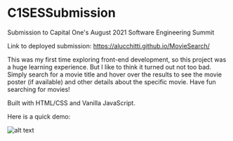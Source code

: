 # C1SESSubmission
Submission to Capital One's August 2021 Software Engineering Summit

Link to deployed submission: https://alucchitti.github.io/MovieSearch/


This was my first time exploring front-end development, so this project was a huge learning experience. But I like to think it turned out not too bad. Simply search for a movie title and hover over the results to see the movie poster (if available) and other details about the specific movie. Have fun searching for movies!

Built with HTML/CSS and Vanilla JavaScript.

Here is a quick demo:


![alt text](https://github.com/alucchitti/MovieSearch/blob/main/images/demo.gif "Gif Demo")